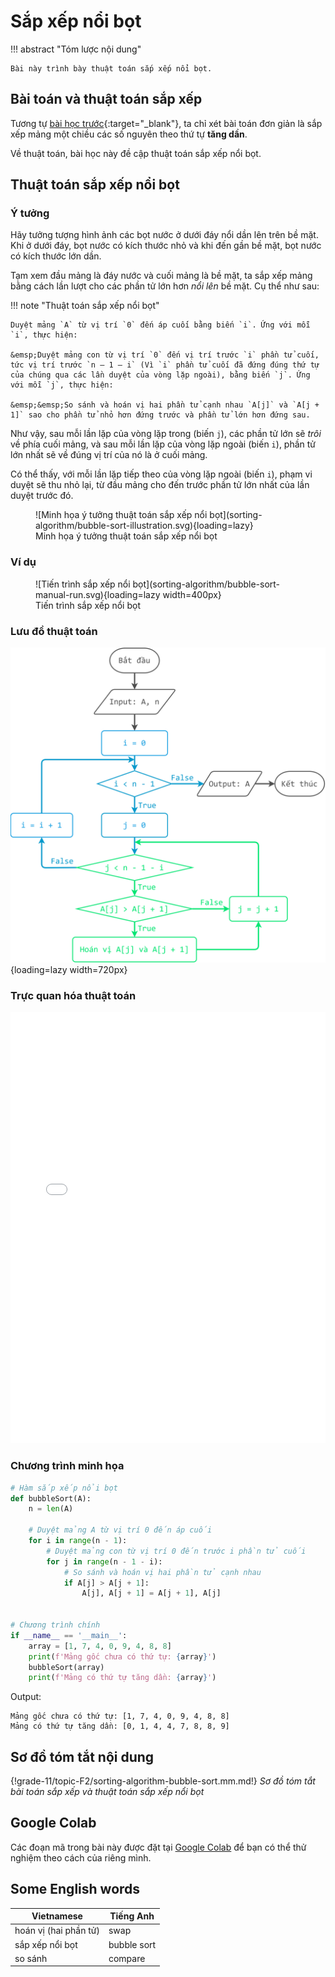 # Sắp xếp nổi bọt

!!! abstract "Tóm lược nội dung"

    Bài này trình bày thuật toán sắp xếp nổi bọt.

## Bài toán và thuật toán sắp xếp

Tương tự [bài học trước](../topic-F2/sorting-algorithm-selection-sort.md/#bai-toan-va-thuat-toan-sap-xep){:target="_blank"}, ta chỉ xét bài toán đơn giản là sắp xếp mảng một chiều các số nguyên theo thứ tự **tăng dần**.

Về thuật toán, bài học này đề cập thuật toán sắp xếp nổi bọt.

## Thuật toán sắp xếp nổi bọt

### Ý tưởng

Hãy tưởng tượng hình ảnh các bọt nước ở dưới đáy nổi dần lên trên bề mặt. Khi ở dưới đáy, bọt nước có kích thước nhỏ và khi đến gần bề mặt, bọt nước có kích thước lớn dần.

Tạm xem đầu mảng là đáy nước và cuối mảng là bề mặt, ta sắp xếp mảng bằng cách lần lượt cho các phần tử lớn hơn *nổi lên* bề mặt. Cụ thể như sau:

!!! note "Thuật toán sắp xếp nổi bọt"

    Duyệt mảng `A` từ vị trí `0` đến áp cuối bằng biến `i`. Ứng với mỗi `i`, thực hiện:
    
    &emsp;Duyệt mảng con từ vị trí `0` đến vị trí trước `i` phần tử cuối, tức vị trí trước `n – 1 – i` (Vì `i` phần tử cuối đã đứng đúng thứ tự của chúng qua các lần duyệt của vòng lặp ngoài), bằng biến `j`. Ứng với mỗi `j`, thực hiện:

    &emsp;&emsp;So sánh và hoán vị hai phần tử cạnh nhau `A[j]` và `A[j + 1]` sao cho phần tử nhỏ hơn đứng trước và phần tử lớn hơn đứng sau.

Như vậy, sau mỗi lần lặp của vòng lặp trong (biến `j`), các phần tử lớn sẽ *trôi* về phía cuối mảng, và sau mỗi lần lặp của vòng lặp ngoài (biến `i`), phần tử lớn nhất sẽ về đúng vị trí của nó là ở cuối mảng.

Có thể thấy, với mỗi lần lặp tiếp theo của vòng lặp ngoài (biến `i`), phạm vi duyệt sẽ thu nhỏ lại, từ đầu mảng cho đến trước phần tử lớn nhất của lần duyệt trước đó.  

<figure markdown="span">
![Minh họa ý tưởng thuật toán sắp xếp nổi bọt](sorting-algorithm/bubble-sort-illustration.svg){loading=lazy}
<figcaption>Minh họa ý tưởng thuật toán sắp xếp nổi bọt</figcaption>
</figure>

### Ví dụ

<figure markdown="span">
![Tiến trình sắp xếp nổi bọt](sorting-algorithm/bubble-sort-manual-run.svg){loading=lazy width=400px}
<figcaption>Tiến trình sắp xếp nổi bọt</figcaption>
</figure>

### Lưu đồ thuật toán

![Lưu đồ thuật toán sắp xếp nổi bọt](sorting-algorithm/bubble-sort-flowchart.svg){loading=lazy width=720px}

### Trực quan hóa thuật toán

<div>
    <iframe width="100%" height="690px" frameBorder=0 src="../visualize/bubble-sort.html"></iframe>
</div>  

### Chương trình minh họa

``` py linenums="1"
# Hàm sắp xếp nổi bọt
def bubbleSort(A):
    n = len(A)

    # Duyệt mảng A từ vị trí 0 đến áp cuối
    for i in range(n - 1):
        # Duyệt mảng con từ vị trí 0 đến trước i phần tử cuối
        for j in range(n - 1 - i):
            # So sánh và hoán vị hai phần tử cạnh nhau
            if A[j] > A[j + 1]:
                A[j], A[j + 1] = A[j + 1], A[j]


# Chương trình chính
if __name__ == '__main__':
    array = [1, 7, 4, 0, 9, 4, 8, 8]
    print(f'Mảng gốc chưa có thứ tự: {array}')
    bubbleSort(array)
    print(f'Mảng có thứ tự tăng dần: {array}')
```

Output:

```pycon
Mảng gốc chưa có thứ tự: [1, 7, 4, 0, 9, 4, 8, 8]
Mảng có thứ tự tăng dần: [0, 1, 4, 4, 7, 8, 8, 9]
```

## Sơ đồ tóm tắt nội dung

{!grade-11/topic-F2/sorting-algorithm-bubble-sort.mm.md!}
*Sơ đồ tóm tắt bài toán sắp xếp và thuật toán sắp xếp nổi bọt*

## Google Colab

Các đoạn mã trong bài này được đặt tại <a href="https://colab.research.google.com/drive/1c3INW2H5BhjXAfn18KiXWXlA0vLvDo7n?usp=sharing" target="_blank">Google Colab</a> để bạn có thể thử nghiệm theo cách của riêng mình.

## Some English words

| Vietnamese | Tiếng Anh | 
| --- | --- |
| hoán vị (hai phần tử) | swap |
| sắp xếp nổi bọt | bubble sort |
| so sánh | compare |